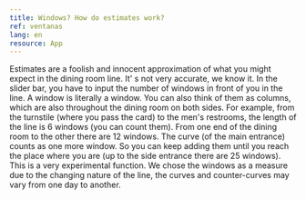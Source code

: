 ```yaml
---
title: Windows? How do estimates work?
ref: ventanas
lang: en
resource: App
---
```


Estimates are a foolish and innocent approximation of what you might expect in the dining room line. It' s not very accurate, we know it.
In the slider bar, you have to input the number of windows in front of you in the line. A window is literally a window. You can also think of them as columns, which are also throughout the dining room on both sides.
For example, from the turnstile (where you pass the card) to the men's restrooms, the length of the line is 6 windows (you can count them). From one end of the dining room to the other there are 12 windows. The curve (of the main entrance) counts as one more window. So you can keep adding them until you reach the place where you are (up to the side entrance there are 25 windows).
This is a very experimental function. We chose the windows as a measure due to the changing nature of the line, the curves and counter-curves may vary from one day to another.
